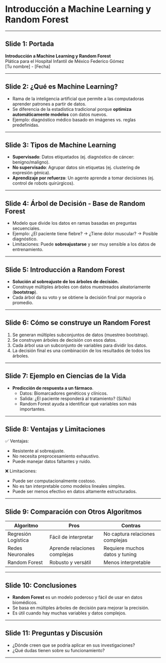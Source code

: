 
# Introducción a Machine Learning y Random Forest

---

## Slide 1: Portada
**Introducción a Machine Learning y Random Forest**  
Plática para el Hospital Infantil de México Federico Gómez  
[Tu nombre] - [Fecha]

---

## Slide 2: ¿Qué es Machine Learning?
- Rama de la inteligencia artificial que permite a las computadoras aprender patrones a partir de datos.
- Se diferencia de la estadística tradicional porque **optimiza automáticamente modelos** con datos nuevos.
- Ejemplo: diagnóstico médico basado en imágenes vs. reglas predefinidas.

---

## Slide 3: Tipos de Machine Learning
- **Supervisado**: Datos etiquetados (ej. diagnóstico de cáncer: benigno/maligno).
- **No supervisado**: Agrupar datos sin etiquetas (ej. clustering de expresión génica).
- **Aprendizaje por refuerzo**: Un agente aprende a tomar decisiones (ej. control de robots quirúrgicos).

---

## Slide 4: Árbol de Decisión - Base de Random Forest
- Modelo que divide los datos en ramas basadas en preguntas secuenciales.
- Ejemplo: ¿El paciente tiene fiebre? → ¿Tiene dolor muscular? → Posible diagnóstico.
- Limitaciones: Puede **sobreajustarse** y ser muy sensible a los datos de entrenamiento.

---

## Slide 5: Introducción a Random Forest
- **Solución al sobreajuste de los árboles de decisión.**
- Construye múltiples árboles con datos muestreados aleatoriamente (**bootstrap**).
- Cada árbol da su voto y se obtiene la decisión final por mayoría o promedio.

---

## Slide 6: Cómo se construye un Random Forest
1. Se generan múltiples subconjuntos de datos (muestreo bootstrap).
2. Se construyen árboles de decisión con esos datos.
3. Cada árbol usa un subconjunto de variables para dividir los datos.
4. La decisión final es una combinación de los resultados de todos los árboles.

---

## Slide 7: Ejemplo en Ciencias de la Vida
- **Predicción de respuesta a un fármaco**.
  - Datos: Biomarcadores genéticos y clínicos.
  - Salida: ¿El paciente responderá al tratamiento? (Sí/No)
  - Random Forest ayuda a identificar qué variables son más importantes.

---

## Slide 8: Ventajas y Limitaciones
✅ Ventajas:
- Resistente al sobreajuste.
- No necesita preprocesamiento exhaustivo.
- Puede manejar datos faltantes y ruido.

❌ Limitaciones:
- Puede ser computacionalmente costoso.
- No es tan interpretable como modelos lineales simples.
- Puede ser menos efectivo en datos altamente estructurados.

---

## Slide 9: Comparación con Otros Algoritmos
| Algoritmo          | Pros                         | Contras                   |
|------------------|---------------------------|-------------------------|
| Regresión Logística | Fácil de interpretar        | No captura relaciones complejas |
| Redes Neuronales | Aprende relaciones complejas | Requiere muchos datos y tuning |
| Random Forest    | Robusto y versátil          | Menos interpretable       |

---

## Slide 10: Conclusiones
- **Random Forest** es un modelo poderoso y fácil de usar en datos biomédicos.
- Se basa en múltiples árboles de decisión para mejorar la precisión.
- Es útil cuando hay muchas variables y datos complejos.

---

## Slide 11: Preguntas y Discusión
- ¿Dónde creen que se podría aplicar en sus investigaciones?
- ¿Qué dudas tienen sobre su funcionamiento?

---

